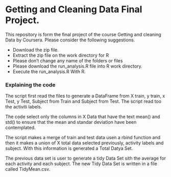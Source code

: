 # Getting and Cleaning Data Final Project.
This repository is form the final project of the course Getting and cleaning Data by Coursera. 
Please consider the following suggestions.

  - Download the zip file.
  - Extract the zip file on the work directory for R
  - Please don’t change any name of the folders or files
  - Please download the run_analysis.R file into R work directory.
  - Execute the run_analysis.R With R.
### Explaining the code
The script first read the files to generate a DataFrame from X train, y train, x Test, y Test, Subject from Train and Subject from Test. The script read too the activiti labels.

The code select only the columns in X Data that have the text mean() and std() to ensure that the mean and standar deviation have been contemplated.

The script makes a merge of train and test data usen a rbind function and then it makes a union of X total data selected previously, activity labels and subject.  With this information is generated a Total Datya Set.

The previous data set is user to generate a tidy Data Set sith the average for each activity and each subject. The new Tidy Data Set is written in a file called TidyMean.csv.
